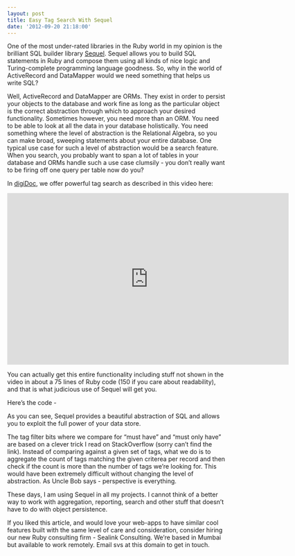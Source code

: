 ```yaml
---
layout: post
title: Easy Tag Search With Sequel
date: '2012-09-20 21:18:00'
---
```


One of the most under-rated libraries in the Ruby world in my opinion is the brilliant SQL builder library <a href="http://sequel.rubyforge.org/" target="_blank">Sequel</a>. Sequel allows you to build SQL statements in Ruby and compose them using all kinds of nice logic and Turing-complete programming language goodness. So, why in the world of ActiveRecord and DataMapper would we need something that helps us write SQL?

Well, ActiveRecord and DataMapper are ORMs. They exist in order to persist your objects to the database and work fine as long as the particular object is the correct abstraction through which to approach your desired functionality. Sometimes however, you need more than an ORM. You need to be able to look at all the data in your database holistically. You need something where the level of abstraction is the Relational Algebra, so you can make broad, sweeping statements about your entire database. One typical use case for such a level of abstraction would be a search feature. When you search, you probably want to span a lot of tables in your database and ORMs handle such a use case clumsily - you don&rsquo;t really want to be firing off one query per table now do you?

In <a href="http://digidoc.co.in" target="_blank">digiDoc</a>, we offer powerful tag search as described in this video here:

<iframe src="http://www.screenr.com/embed/o438" width="650" height="396" frameborder="0"></iframe>

You can actually get this entire functionality including stuff not shown in the video in about a 75 lines of Ruby code (150 if you care about readability), and that is what judicious use of Sequel will get you.

Here&rsquo;s the code -

<script src="https://gist.github.com/3758355.js"> </script>As you can see, Sequel provides a beautiful abstraction of SQL and allows you to exploit the full power of your data store.

The tag filter bits where we compare for &ldquo;must have&rdquo; and &ldquo;must only have&rdquo; are based on a clever trick I read on StackOverflow (sorry can&rsquo;t find the link). Instead of comparing against a given set of tags, what we do is to aggregate the count of tags matching the given criterea per record and then check if the count is more than the number of tags we&rsquo;re looking for. This would have been extremely difficult without changing the level of abstraction. As Uncle Bob says - perspective is everything.

These days, I am using Sequel in all my projects. I cannot think of a better way to work with aggregation, reporting, search and other stuff that doesn&rsquo;t have to do with object persistence.

If you liked this article, and would love your web-apps to have similar cool features built with the same level of care and consideration, consider hiring our new Ruby consulting firm - Sealink Consulting. We&rsquo;re based in Mumbai but available to work remotely. Email svs at this domain to get in touch.